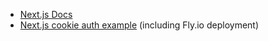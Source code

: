 - [Next.js Docs](https://nextjs.org/docs/getting-started)
- [Next.js cookie auth example](https://github.com/oliverjam/next-cookie-auth) (including Fly.io deployment)
